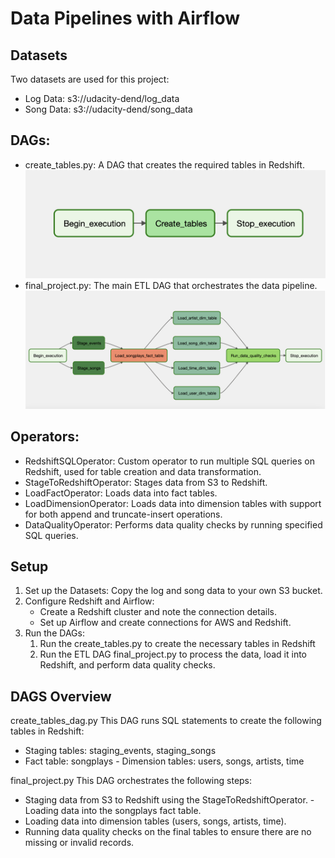 # Data Pipelines with Airflow

## Datasets

Two datasets are used for this project:

- Log Data: s3://udacity-dend/log_data
- Song Data: s3://udacity-dend/song_data

## DAGs:

- create_tables.py: A DAG that creates the required tables in Redshift.
  ![Create Tables](images/create_tables.png)
- final_project.py: The main ETL DAG that orchestrates the data pipeline.
  ![Final Project](images/final_project.png)

## Operators:

- RedshiftSQLOperator: Custom operator to run multiple SQL queries on Redshift, used for table creation and data transformation.
- StageToRedshiftOperator: Stages data from S3 to Redshift.
- LoadFactOperator: Loads data into fact tables.
- LoadDimensionOperator: Loads data into dimension tables with support for both append and truncate-insert operations.
- DataQualityOperator: Performs data quality checks by running specified SQL queries.

## Setup

1. Set up the Datasets: Copy the log and song data to your own S3 bucket.
2. Configure Redshift and Airflow:
   - Create a Redshift cluster and note the connection details.
   - Set up Airflow and create connections for AWS and Redshift.
3. Run the DAGs:
   1. Run the create_tables.py to create the necessary tables in Redshift
   2. Run the ETL DAG final_project.py to process the data, load it into Redshift, and perform data quality checks.

## DAGS Overview

create_tables_dag.py
This DAG runs SQL statements to create the following tables in Redshift:

- Staging tables: staging_events, staging_songs
- Fact table: songplays - Dimension tables: users, songs, artists, time

final_project.py
This DAG orchestrates the following steps:

- Staging data from S3 to Redshift using the StageToRedshiftOperator. - Loading data into the songplays fact table.
- Loading data into dimension tables (users, songs, artists, time).
- Running data quality checks on the final tables to ensure there are no missing or invalid records.

